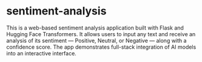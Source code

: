 # sentiment-analysis
This is a web-based sentiment analysis application built with Flask and Hugging Face Transformers. It allows users to input any text and receive an analysis of its sentiment — Positive, Neutral, or Negative — along with a confidence score. The app demonstrates full-stack integration of AI models into an interactive interface.
